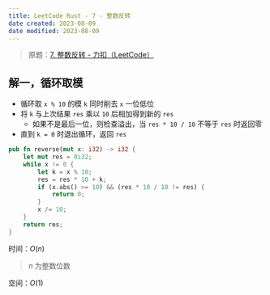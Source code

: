 ```yaml
---
title: LeetCode Rust - 7 - 整数反转
date created: 2023-08-09
date modified: 2023-08-09
---
```


> 原题：[7. 整数反转 - 力扣（LeetCode）](https://leetcode.cn/problems/reverse-integer/)

## 解一，循环取模

- 循环取 `x % 10` 的模 `k` 同时削去 `x` 一位低位 
- 将 `k` 与上次结果 `res` 乘以 `10` 后相加得到新的 `res`
	- 如果不是最后一位，则检查溢出，当 `res * 10 / 10` 不等于 `res` 时返回零
- 直到 `k = 0` 时退出循环，返回 `res`

```rust
pub fn reverse(mut x: i32) -> i32 {
	let mut res = 0i32;
	while x != 0 {
		let k = x % 10;
		res = res * 10 + k;
		if (x.abs() >= 10) && (res * 10 / 10 != res) {
			return 0;
		}
		x /= 10;
	}
	return res;
}
```

时间：$O(n)$

> $n$ 为整数位数

空间：$O(1)$